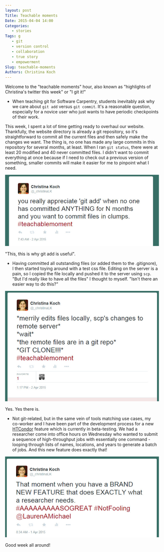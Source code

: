 ```yaml
---
layout: post
Title: Teachable moments
Date: 2015-04-04 14:00
Categories: 
   - stories
Tags: g
   - git 
   - version control
   - collaboration
   - true story
   - empowerment
Slug: teachable-moments
Authors: Christina Koch
---
```


Welcome to the "teachable moments" hour, also known as "highlights of Christina's twitter this week" or "I git it!"  

* When teaching git for Software Carpentry, students inevitably ask why we care about `git add` versus `git commit`.  It's a reasonable question, especially for a novice user who just wants to have periodic checkpoints of their work.  

This week, I spent a lot of time getting ready to overhaul our website.  Thankfully, the website directory is already a git repository, so it's straightforward to commit all the current files and then safely make the changes we want.  The thing is, no one has made any large commits in this repository for several months, at least.  When I ran `git status`, there were at least 20 modified and 40 never committed files.  I didn't want to commit everything at once because if I need to check out a previous version of something, smaller commits will make it easier for me to pinpoint what I need.  

![git_add](images/git_add.jpg)

"This, this is why git add is useful".  

* Having committed all outstanding files (or added them to the .gitignore), I then started toying around with a test css file.  Editing on the server is a pain, so I copied the file locally and pushed it to the server using `scp`.  "But I'd really like to have all the files" I thought to myself.  "Isn't there an easier way to do this?"  

![git_clone](images/git_clone.jpg)

Yes.  Yes there is.  

* Not git-related, but in the same vein of tools matching use cases, my co-worker and I have been part of the development process for a new [HTCondor](http://research.cs.wisc.edu/htcondor/) feature which is currently in beta-testing.  We had a researcher come into office hours on Wednesday who wanted to submit a sequence of high-throughput jobs with essentially one command - looping through lists of names, locations, and years to generate a batch of jobs.  And this new feature does exactly that!  

![condor_foreach](images/condor_foreach.jpg)

Good week all around!  